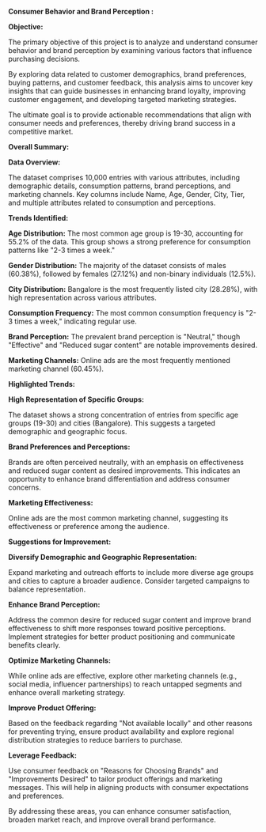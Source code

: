 **Consumer Behavior and Brand Perception :**

**Objective:**

The primary objective of this project is to analyze and understand consumer behavior and brand perception by examining various factors that influence purchasing decisions. 

By exploring data related to customer demographics, brand preferences, buying patterns, and customer feedback, this analysis aims to uncover key insights that can guide businesses in enhancing brand loyalty, improving customer engagement, and developing targeted marketing strategies. 

The ultimate goal is to provide actionable recommendations that align with consumer needs and preferences, thereby driving brand success in a competitive market.

**Overall Summary:**

**Data Overview:**

The dataset comprises 10,000 entries with various attributes, including demographic details, consumption patterns, brand perceptions, and marketing channels.
Key columns include Name, Age, Gender, City, Tier, and multiple attributes related to consumption and perceptions.

**Trends Identified:**

**Age Distribution:** The most common age group is 19-30, accounting for 55.2% of the data. This group shows a strong preference for consumption patterns like "2-3 times a week."

**Gender Distribution:** The majority of the dataset consists of males (60.38%), followed by females (27.12%) and non-binary individuals (12.5%).

**City Distribution:** Bangalore is the most frequently listed city (28.28%), with high representation across various attributes.

**Consumption Frequency:** The most common consumption frequency is "2-3 times a week," indicating regular use.

**Brand Perception:** The prevalent brand perception is "Neutral," though "Effective" and "Reduced sugar content" are notable improvements desired.

**Marketing Channels:** Online ads are the most frequently mentioned marketing channel (60.45%).

**Highlighted Trends:**

**High Representation of Specific Groups:**

The dataset shows a strong concentration of entries from specific age groups (19-30) and cities (Bangalore). This suggests a targeted demographic and geographic focus.

**Brand Preferences and Perceptions:**

Brands are often perceived neutrally, with an emphasis on effectiveness and reduced sugar content as desired improvements. This indicates an opportunity to enhance brand differentiation and address consumer concerns.

**Marketing Effectiveness:**

Online ads are the most common marketing channel, suggesting its effectiveness or preference among the audience.

**Suggestions for Improvement:**

**Diversify Demographic and Geographic Representation:**

Expand marketing and outreach efforts to include more diverse age groups and cities to capture a broader audience. Consider targeted campaigns to balance representation.

**Enhance Brand Perception:**

Address the common desire for reduced sugar content and improve brand effectiveness to shift more responses toward positive perceptions. Implement strategies for better product positioning and communicate benefits clearly.

**Optimize Marketing Channels:**

While online ads are effective, explore other marketing channels (e.g., social media, influencer partnerships) to reach untapped segments and enhance overall marketing strategy.

**Improve Product Offering:**

Based on the feedback regarding "Not available locally" and other reasons for preventing trying, ensure product availability and explore regional distribution strategies to reduce barriers to purchase.

**Leverage Feedback:**

Use consumer feedback on "Reasons for Choosing Brands" and "Improvements Desired" to tailor product offerings and marketing messages. This will help in aligning products with consumer expectations and preferences.

By addressing these areas, you can enhance consumer satisfaction, broaden market reach, and improve overall brand performance.
